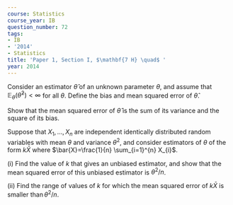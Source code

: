 ```yaml
---
course: Statistics
course_year: IB
question_number: 72
tags:
- IB
- '2014'
- Statistics
title: 'Paper 1, Section I, $\mathbf{7 H} \quad$ '
year: 2014
---
```




Consider an estimator $\hat{\theta}$ of an unknown parameter $\theta$, and assume that $\mathbb{E}_{\theta}\left(\hat{\theta}^{2}\right)<\infty$ for all $\theta$. Define the bias and mean squared error of $\hat{\theta}$.

Show that the mean squared error of $\hat{\theta}$ is the sum of its variance and the square of its bias.

Suppose that $X_{1}, \ldots, X_{n}$ are independent identically distributed random variables with mean $\theta$ and variance $\theta^{2}$, and consider estimators of $\theta$ of the form $k \bar{X}$ where $\bar{X}=\frac{1}{n} \sum_{i=1}^{n} X_{i}$.

(i) Find the value of $k$ that gives an unbiased estimator, and show that the mean squared error of this unbiased estimator is $\theta^{2} / n$.

(ii) Find the range of values of $k$ for which the mean squared error of $k \bar{X}$ is smaller $\operatorname{than} \theta^{2} / n$.